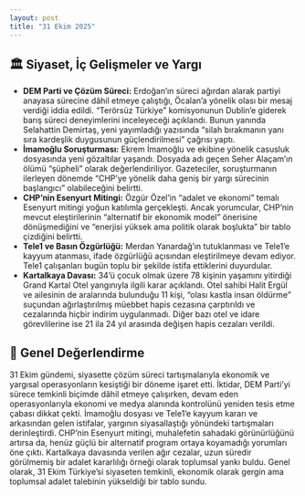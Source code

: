 ```yaml
---
layout: post
title: "31 Ekim 2025"
---
```


## 🏛️ Siyaset, İç Gelişmeler ve Yargı

* **DEM Parti ve Çözüm Süreci:** Erdoğan’ın süreci ağırdan alarak partiyi anayasa sürecine dâhil etmeye çalıştığı, Öcalan’a yönelik olası bir mesaj verdiği iddia edildi. “Terörsüz Türkiye” komisyonunun Dublin’e giderek barış süreci deneyimlerini inceleyeceği açıklandı. Bunun yanında Selahattin Demirtaş, yeni yayımladığı yazısında “silah bırakmanın yanı sıra kardeşlik duygusunun güçlendirilmesi” çağrısı yaptı.
* **İmamoğlu Soruşturması:** Ekrem İmamoğlu ve ekibine yönelik casusluk dosyasında yeni gözaltılar yaşandı. Dosyada adı geçen Seher Alaçam’ın ölümü “şüpheli” olarak değerlendiriliyor. Gazeteciler, soruşturmanın ilerleyen dönemde “CHP’ye yönelik daha geniş bir yargı sürecinin başlangıcı” olabileceğini belirtti.  
* **CHP’nin Esenyurt Mitingi:** Özgür Özel’in “adalet ve ekonomi” temalı Esenyurt mitingi yoğun katılımla gerçekleşti. Ancak yorumcular, CHP’nin mevcut eleştirilerinin “alternatif bir ekonomik model” önerisine dönüşmediğini ve “enerjisi yüksek ama politik olarak boşlukta” bir tablo çizdiğini belirtti.  
* **Tele1 ve Basın Özgürlüğü:** Merdan Yanardağ’ın tutuklanması ve Tele1’e kayyum atanması, ifade özgürlüğü açısından eleştirilmeye devam ediyor. Tele1 çalışanları bugün toplu bir şekilde istifa ettiklerini duyurdular.
* **Kartalkaya Davası:** 34’ü çocuk olmak üzere 78 kişinin yaşamını yitirdiği Grand Kartal Otel yangınıyla ilgili karar açıklandı. Otel sahibi Halit Ergül ve ailesinin de aralarında bulunduğu 11 kişi, “olası kastla insan öldürme” suçundan ağırlaştırılmış müebbet hapis cezasına çarptırıldı ve cezalarında hiçbir indirim uygulanmadı. Diğer bazı otel ve idare görevlilerine ise 21 ila 24 yıl arasında değişen hapis cezaları verildi.


## 📌 Genel Değerlendirme

31 Ekim gündemi, siyasette çözüm süreci tartışmalarıyla ekonomik ve yargısal operasyonların kesiştiği bir döneme işaret etti. İktidar, DEM Parti’yi sürece temkinli biçimde dâhil etmeye çalışırken, devam eden operasyonlarıyla ekonomi ve medya alanında kontrolünü yeniden tesis etme çabası dikkat çekti. İmamoğlu dosyası ve Tele1’e kayyum kararı ve arkasından gelen istifalar, yargının siyasallaştığı yönündeki tartışmaları derinleştirdi. CHP’nin Esenyurt mitingi, muhalefetin sahadaki görünürlüğünü artırsa da, henüz güçlü bir alternatif program ortaya koyamadığı yorumları öne çıktı. Kartalkaya davasında verilen ağır cezalar, uzun süredir görülmemiş bir adalet kararlılığı örneği olarak toplumsal yankı buldu. Genel olarak, 31 Ekim Türkiye’si siyaseten temkinli, ekonomik olarak gergin ama toplumsal adalet talebinin yükseldiği bir tablo sundu.